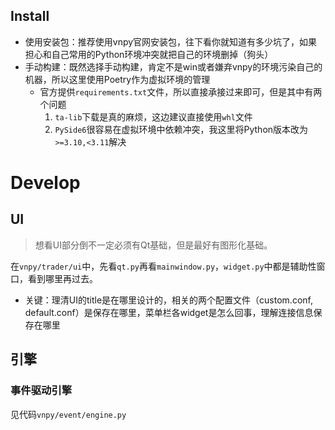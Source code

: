 ## Install

+ 使用安装包：推荐使用vnpy官网安装包，往下看你就知道有多少坑了，如果担心和自己常用的Python环境冲突就把自己的环境删掉（狗头）
+ 手动构建：既然选择手动构建，肯定不是win或者嫌弃vnpy的环境污染自己的机器，所以这里使用Poetry作为虚拟环境的管理
	+ 官方提供`requirements.txt`文件，所以直接承接过来即可，但是其中有两个问题
		1. `ta-lib`下载是真的麻烦，这边建议直接使用`whl`文件
		2. `PySide6`很容易在虚拟环境中依赖冲突，我这里将Python版本改为`>=3.10,<3.11`解决

# Develop

## UI

>想看UI部分倒不一定必须有Qt基础，但是最好有图形化基础。

在`vnpy/trader/ui`中，先看`qt.py`再看`mainwindow.py`，`widget.py`中都是辅助性窗口，看到哪里再过去。

+ 关键：理清UI的title是在哪里设计的，相关的两个配置文件（custom.conf, default.conf）是保存在哪里，菜单栏各widget是怎么回事，理解连接信息保存在哪里

## 引擎

### 事件驱动引擎

见代码`vnpy/event/engine.py`
